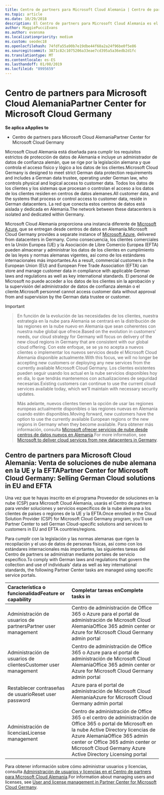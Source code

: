 ```yaml
---
title: Centro de partners para Microsoft Cloud Alemania | Centro de partners para Microsoft Cloud Alemania
ms.topic: article
ms.date: 10/29/2018
description: El Centro de partners para Microsoft Cloud Alemania es el portal de empresa para los partners de Microsoft que deseen ofrecer soluciones en la nube de Microsoft a los clientes de países de la UE y la EFTA.
author: MaggiePucciEvans
ms.author: evansma
ms.localizationpriority: medium
ms.custom: seodec18
ms.openlocfilehash: 74fdfa55a90b7e19dbe44f68a2a24f96be0f5e86
ms.sourcegitcommit: 3871c82c1075206a33eae7cd395a5a36edb2d1fc
ms.translationtype: MT
ms.contentlocale: es-ES
ms.lasthandoff: 01/08/2019
ms.locfileid: "8995659"
---
```

# <a name="partner-center-for-microsoft-cloud-germany"></a><span data-ttu-id="d8361-103">Centro de partners para Microsoft Cloud Alemania</span><span class="sxs-lookup"><span data-stu-id="d8361-103">Partner Center for Microsoft Cloud Germany</span></span>

**<span data-ttu-id="d8361-104">Se aplica a</span><span class="sxs-lookup"><span data-stu-id="d8361-104">Applies to</span></span>**

-  <span data-ttu-id="d8361-105">Centro de partners para Microsoft Cloud Alemania</span><span class="sxs-lookup"><span data-stu-id="d8361-105">Partner Center for Microsoft Cloud Germany</span></span>

<span data-ttu-id="d8361-106">Microsoft Cloud Alemania está diseñada para cumplir los requisitos estrictos de protección de datos de Alemania e incluye un administrador de datos de confianza alemán, que se rige por la legislación alemana y que controla el acceso físico y lógico a los datos de los clientes.</span><span class="sxs-lookup"><span data-stu-id="d8361-106">Microsoft Cloud Germany is designed to meet strict German data protection requirements and includes a German data trustee, operating under German law, who controls physical and logical access to customer data.</span></span> <span data-ttu-id="d8361-107">Todos los datos de los clientes y los sistemas que procesan o controlan el acceso a los datos de los clientes residen en centros de datos alemanes.</span><span class="sxs-lookup"><span data-stu-id="d8361-107">All customer data, and the systems that process or control access to customer data, reside in German datacenters.</span></span> <span data-ttu-id="d8361-108">La red que conecta estos centros de datos está aislada y dedicada en Alemania.</span><span class="sxs-lookup"><span data-stu-id="d8361-108">The network between these datacenters is isolated and dedicated within Germany.</span></span>

<span data-ttu-id="d8361-109">Microsoft Cloud Alemania proporciona una instancia diferente de [Microsoft Azure](https://go.microsoft.com/fwlink/?linkid=847992), que se entregan desde centros de datos en Alemania.</span><span class="sxs-lookup"><span data-stu-id="d8361-109">Microsoft Cloud Germany provides a separate instance of [Microsoft Azure](https://go.microsoft.com/fwlink/?linkid=847992), delivered from datacenters in Germany.</span></span> <span data-ttu-id="d8361-110">Como consecuencia, los clientes comerciales en la Unión Europea (UE) y la Asociación de Libre Comercio Europea (EFTA) pueden almacenar y administrar los datos de los clientes en cumplimiento de las leyes y normas alemanas vigentes, así como de los estándares internacionales más importantes.</span><span class="sxs-lookup"><span data-stu-id="d8361-110">As a result, commercial customers in the European Union (EU) and European Free Trade Association (EFTA) can store and manage customer data in compliance with applicable German laws and regulations as well as key international standards.</span></span> <span data-ttu-id="d8361-111">El personal de Microsoft no puede acceder a los datos de los clientes sin la aprobación y la supervisión del administrador de datos de confianza alemán o el cliente.</span><span class="sxs-lookup"><span data-stu-id="d8361-111">Microsoft personnel cannot access customer data without approval from and supervision by the German data trustee or customer.</span></span>

> [!IMPORTANT]

> <span data-ttu-id="d8361-112">En función de la evolución de las necesidades de los clientes, nuestra estrategia en la nube para Alemania se centrará en la distribución de las regiones en la nube nuevo en Alemania que sean coherentes con nuestra nube global que ofrece.</span><span class="sxs-lookup"><span data-stu-id="d8361-112">Based on the evolution in customers’ needs, our cloud strategy for Germany will focus on delivery of the new cloud regions in Germany that are consistent with our global cloud offering.</span></span> <span data-ttu-id="d8361-113">Con este enfoque, se se ya no acepta a nuevos clientes o implementar los nuevos servicios desde el Microsoft Cloud Alemania disponible actualmente.</span><span class="sxs-lookup"><span data-stu-id="d8361-113">With this focus, we will no longer be accepting new customers or deploying any new services from the currently available Microsoft Cloud Germany.</span></span> <span data-ttu-id="d8361-114">Los clientes existentes pueden seguir usando los actual en la nube servicios disponibles hoy en día, lo que tendrás mantenemos con actualizaciones de seguridad necesarias.</span><span class="sxs-lookup"><span data-stu-id="d8361-114">Existing customers can continue to use the current cloud services available today, which we’ll maintain with necessary security updates.</span></span> 
> 
> <span data-ttu-id="d8361-115">Más adelante, nuevos clientes tienen la opción de usar las regiones europeas actualmente disponibles o las regiones nuevas en Alemania cuando estén disponibles.</span><span class="sxs-lookup"><span data-stu-id="d8361-115">Moving forward, new customers have the option to use the currently available European regions or the new regions in Germany when they become available.</span></span> <span data-ttu-id="d8361-116">Para obtener más información, consulta [Microsoft ofrecer servicios de nube desde centros de datos nuevos en Alemania](https://news.microsoft.com/europe/2018/08/31/microsoft-to-deliver-cloud-services-from-new-datacentres-in-germany-in-2019-to-meet-evolving-customer-needs/).</span><span class="sxs-lookup"><span data-stu-id="d8361-116">For more information, see [Microsoft to deliver cloud services from new datacenters in Germany](https://news.microsoft.com/europe/2018/08/31/microsoft-to-deliver-cloud-services-from-new-datacentres-in-germany-in-2019-to-meet-evolving-customer-needs/).</span></span> 


## <a name="partner-center-for-microsoft-cloud-germany-selling-german-cloud-solutions-in-eu-and-efta"></a><span data-ttu-id="d8361-117">Centro de partners para Microsoft Cloud Alemania: Venta de soluciones de nube alemana en la UE y la EFTA</span><span class="sxs-lookup"><span data-stu-id="d8361-117">Partner Center for Microsoft Cloud Germany: Selling German Cloud solutions in EU and EFTA</span></span>

<span data-ttu-id="d8361-118">Una vez que te hayas inscrito en el programa Proveedor de soluciones en la nube (CSP) para Microsoft Cloud Alemania, usarás el Centro de partners para vender soluciones y servicios específicos de la nube alemana a los clientes de países o regiones de la UE y la EFTA.</span><span class="sxs-lookup"><span data-stu-id="d8361-118">Once enrolled in the Cloud Solution Provider (CSP) for Microsoft Cloud Germany program, you'll use Partner Center to sell German Cloud-specific solutions and services to customers in EU and EFTA countries/regions.</span></span> 

<span data-ttu-id="d8361-119">Para cumplir con la legislación y las normas alemanas que rigen la recopilación y el uso de datos de personas físicas, así como con los estándares internacionales más importantes, las siguientes tareas del Centro de partners se administran mediante portales de servicio específico.</span><span class="sxs-lookup"><span data-stu-id="d8361-119">To comply with German laws and regulations that govern the collection and use of individuals' data as well as key international standards, the following Partner Center tasks are managed using specific service portals.</span></span> 

<span data-ttu-id="d8361-120">Característica o funcionalidad</span><span class="sxs-lookup"><span data-stu-id="d8361-120">Feature or capability</span></span> | <span data-ttu-id="d8361-121">Completar tareas en</span><span class="sxs-lookup"><span data-stu-id="d8361-121">Complete tasks in</span></span>
:--- | :---
<span data-ttu-id="d8361-122">Administración de usuarios de partners</span><span class="sxs-lookup"><span data-stu-id="d8361-122">Partner user management</span></span> | <span data-ttu-id="d8361-123">Centro de administración de Office 365 o Azure para el portal de administración de Microsoft Cloud Alemania</span><span class="sxs-lookup"><span data-stu-id="d8361-123">Office 365 admin center or Azure for Microsoft Cloud Germany admin portal</span></span>
<span data-ttu-id="d8361-124">Administración de usuarios de clientes</span><span class="sxs-lookup"><span data-stu-id="d8361-124">Customer user management</span></span> | <span data-ttu-id="d8361-125">Centro de administración de Office 365 o Azure para el portal de administración de Microsoft Cloud Alemania</span><span class="sxs-lookup"><span data-stu-id="d8361-125">Office 365 admin center or Azure for Microsoft Cloud Germany admin portal</span></span>
<span data-ttu-id="d8361-126">Restablecer contraseñas de usuario</span><span class="sxs-lookup"><span data-stu-id="d8361-126">Reset user password</span></span> | <span data-ttu-id="d8361-127">Azure para el portal de administración de Microsoft Cloud Alemania</span><span class="sxs-lookup"><span data-stu-id="d8361-127">Azure for Microsoft Cloud Germany admin portal</span></span>
<span data-ttu-id="d8361-128">Administración de licencias</span><span class="sxs-lookup"><span data-stu-id="d8361-128">License management</span></span> | <span data-ttu-id="d8361-129">Centro de administración de Office 365 o el centro de administración de Office 365 o portal de Microsoft en la nube Active Directory licencias de Azure Alemania</span><span class="sxs-lookup"><span data-stu-id="d8361-129">Office 365 admin center or Office 365 admin center or Microsoft Cloud Germany Azure Active Directory Licensing portal</span></span>


<span data-ttu-id="d8361-130">Para obtener información sobre cómo administrar usuarios y licencias, consulta [Administración de usuarios y licencias en el Centro de partners para Microsoft Cloud Alemania](user-management-in-partner-center-for-microsoft-cloud-germany.md).</span><span class="sxs-lookup"><span data-stu-id="d8361-130">For information about managing users and licenses, see [User and license management in Partner Center for Microsoft Cloud Germany](user-management-in-partner-center-for-microsoft-cloud-germany.md).</span></span>


